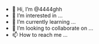 - 👋 Hi, I’m @4444ghh
- 👀 I’m interested in ...
- 🌱 I’m currently learning ...
- 💞️ I’m looking to collaborate on ...
- 📫 How to reach me ...

<!---
4444ghh/4444ghh is a ✨ special ✨ repository because its `README.md` (this file) appears on your GitHub profile.
You can click the Preview link to take a look at your changes.
--->
